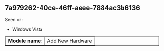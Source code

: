 ## 7a979262-40ce-46ff-aeee-7884ac3b6136

Seen on:
* Windows Vista

<table border="1" class="docutils">
  <tbody>
    <tr>
      <td><b>Module name:</b></td>
      <td>Add New Hardware</td>
    </tr>
  </tbody>
</table>

